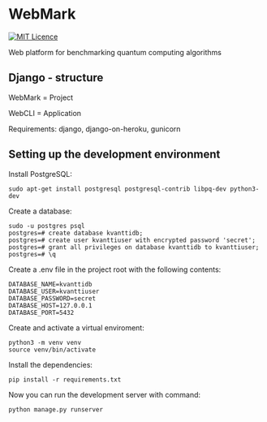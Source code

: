 # WebMark

[![MIT Licence](https://badges.frapsoft.com/os/mit/mit.png?v=103)](https://opensource.org/licenses/mit-license.php)

Web platform for benchmarking quantum computing algorithms

## Django - structure

WebMark = Project

WebCLI = Application

Requirements: django, django-on-heroku, gunicorn

## Setting up the development environment

Install PostgreSQL:

```
sudo apt-get install postgresql postgresql-contrib libpq-dev python3-dev
```

Create a database:
```
sudo -u postgres psql
postgres=# create database kvanttidb;
postgres=# create user kvanttiuser with encrypted password 'secret';
postgres=# grant all privileges on database kvanttidb to kvanttiuser;
postgres=# \q
```

Create a .env file in the project root with the following contents:
```
DATABASE_NAME=kvanttidb
DATABASE_USER=kvanttiuser
DATABASE_PASSWORD=secret
DATABASE_HOST=127.0.0.1
DATABASE_PORT=5432
```

Create and activate a virtual enviroment:
```
python3 -m venv venv
source venv/bin/activate
```

Install the dependencies:
```
pip install -r requirements.txt
```

Now you can run the development server with command:
```
python manage.py runserver
```
